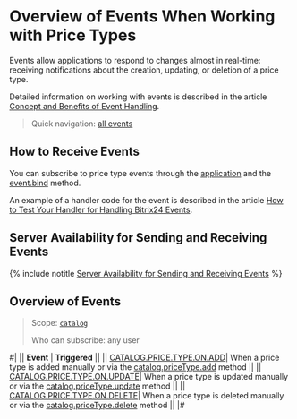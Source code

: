 # Overview of Events When Working with Price Types

Events allow applications to respond to changes almost in real-time: receiving notifications about the creation, updating, or deletion of a price type.

Detailed information on working with events is described in the article [Concept and Benefits of Event Handling](../../../events/index.md).

> Quick navigation: [all events](#all-events)

## How to Receive Events

You can subscribe to price type events through the [application](./../../../../settings/app-installation/index.md) and the [event.bind](./../../../events/event-bind.md) method.

An example of a handler code for the event is described in the article [How to Test Your Handler for Handling Bitrix24 Events](../../../events/test-handler.md).

## Server Availability for Sending and Receiving Events

{% include notitle [Server Availability for Sending and Receiving Events](../../../../_includes/events-index.md) %}

## Overview of Events

> Scope: [`catalog`](../../../scopes/permissions.md)
>
> Who can subscribe: any user

#|
|| **Event** | **Triggered** ||
|| [CATALOG.PRICE.TYPE.ON.ADD](catalog-price-type-on-add.md)| When a price type is added manually or via the [catalog.priceType.add](../catalog-price-type-add.html) method ||
|| [CATALOG.PRICE.TYPE.ON.UPDATE](catalog-price-type-on-update.md)| When a price type is updated manually or via the [catalog.priceType.update](../catalog-price-type-update.html) method ||
|| [CATALOG.PRICE.TYPE.ON.DELETE](catalog-price-type-on-delete.md)| When a price type is deleted manually or via the [catalog.priceType.delete](../catalog-price-type-delete.html) method ||
|#